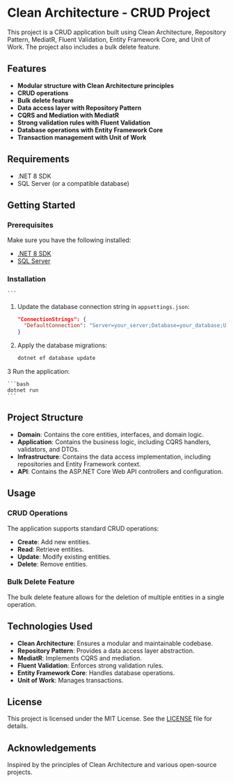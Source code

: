 # Clean Architecture - CRUD Project

This project is a CRUD application built using Clean Architecture, Repository Pattern, MediatR, Fluent Validation, Entity Framework Core, and Unit of Work. The project also includes a bulk delete feature.

## Features

- **Modular structure with Clean Architecture principles**
- **CRUD operations**
- **Bulk delete feature**
- **Data access layer with Repository Pattern**
- **CQRS and Mediation with MediatR**
- **Strong validation rules with Fluent Validation**
- **Database operations with Entity Framework Core**
- **Transaction management with Unit of Work**

## Requirements

- .NET 8 SDK
- SQL Server (or a compatible database)

## Getting Started

### Prerequisites

Make sure you have the following installed:

- [.NET 8 SDK](https://dotnet.microsoft.com/download/dotnet/8.0)
- [SQL Server](https://www.microsoft.com/en-us/sql-server/sql-server-downloads)

### Installation


    ```

1. Update the database connection string in `appsettings.json`:

    ```json
    "ConnectionStrings": {
      "DefaultConnection": "Server=your_server;Database=your_database;User Id=your_user;Password=your_password;"
    }
    ```

2. Apply the database migrations:

    ```bash
    dotnet ef database update
    ```

3 Run the application:

    ```bash
    dotnet run
    ```

## Project Structure

- **Domain**: Contains the core entities, interfaces, and domain logic.
- **Application**: Contains the business logic, including CQRS handlers, validators, and DTOs.
- **Infrastructure**: Contains the data access implementation, including repositories and Entity Framework context.
- **API**: Contains the ASP.NET Core Web API controllers and configuration.

## Usage

### CRUD Operations

The application supports standard CRUD operations:

- **Create**: Add new entities.
- **Read**: Retrieve entities.
- **Update**: Modify existing entities.
- **Delete**: Remove entities.

### Bulk Delete Feature

The bulk delete feature allows for the deletion of multiple entities in a single operation.

## Technologies Used

- **Clean Architecture**: Ensures a modular and maintainable codebase.
- **Repository Pattern**: Provides a data access layer abstraction.
- **MediatR**: Implements CQRS and mediation.
- **Fluent Validation**: Enforces strong validation rules.
- **Entity Framework Core**: Handles database operations.
- **Unit of Work**: Manages transactions.

## License

This project is licensed under the MIT License. See the [LICENSE](LICENSE) file for details.

## Acknowledgements

Inspired by the principles of Clean Architecture and various open-source projects.
